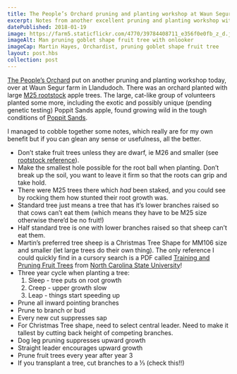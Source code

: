 ```yaml
---
title: The People’s Orchard pruning and planting workshop at Waun Segur, Llandudoch
excerpt: Notes from another excellent pruning and planting workshop with Martin Hayes, Orchardist
datePublished: 2018-01-19
image: https://farm5.staticflickr.com/4770/39784408711_e356f0e0fb_z_d.jpg
imageAlt: Man pruning goblet shape fruit tree with onlooker
imageCap: Martin Hayes, Orchardist, pruning goblet shape fruit tree
layout: post.hbs
collection: post
---
```


[The People’s Orchard](http://www.stdogmaelsabbey.org.uk/peoplesorchard) put on another pruning and planting workshop today, over at Waun Segur farm in Llandudoch. There was an orchard planted with large [M25 rootstock](https://www.forestgarden.wales/blog/rootstock-reference/) apple trees. The large, cat-like group of volunteers planted some more, including the exotic and possibly unique (pending genetic testing) Poppit Sands apple, found growing wild in the tough conditions of [Poppit Sands](http://www.visitpembrokeshire.com/explore-pembrokeshire/beaches/poppit-sands/).

I managed to cobble together some notes, which really are for my own benefit but if you can glean any sense or usefulness, all the better.

* Don’t stake fruit trees unless they are dwarf, ie M26 and smaller (see [rootstock reference](https://www.forestgarden.wales/blog/rootstock-reference/)).
* Make the smallest hole possible for the root ball when planting. Don’t break up the soil, you want to leave it firm so that the roots can grip and take hold.
* There were M25 trees there which _had_ been staked, and you could see by rocking them how stunted their root growth was.
* Standard tree just means a tree that has it’s lower branches raised so that cows can’t eat them (which means they have to be M25 size otherwise there’d be no fruit!)
* Half standard tree is one with lower branches raised so that sheep can’t eat them.
* Martin’s preferred tree sheep is a Christmas Tree Shape for MM106 size and smaller (let large trees do their own thing). The only reference I could quickly find in a cursory search is a PDF called [Training and Pruning Fruit Trees](http://growables.org/information/documents/trainingpruning.pdf) from [North Carolina State University](https://www.ncsu.edu/)!
* Three year cycle when planting a tree:
  1. Sleep - tree puts on root growth
  2. Creep - upper growth slow
  3. Leap - things start speeding up
* Prune all inward pointing branches
* Prune to branch or bud
* Every new cut suppresses sap
* For Christmas Tree shape, need to select central leader. Need to make it tallest by cutting back height of competing branches.
* Dog leg pruning suppresses upward growth
* Straight leader encourages upward growth
* Prune fruit trees every year after year 3
* If you transplant a tree, cut branches to a ⅓ (check this!!)
